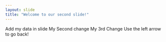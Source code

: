 ```yaml
---
layout: slide
title: "Welcome to our second slide!"
---
```

Add my data in slide
My Second change
My 3rd Change
Use the left arrow to go back!
